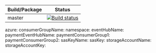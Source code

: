 |Build/Package|Status|
|------|-------------|
|master|[![Build status](https://travis-ci.org/gaddam1987/cloud-practise.svg?branch=master)](https://travis-ci.org/gaddam1987/cloud-practise)|




azure:
    consumerGroupName:
    namespace:
    eventHubName:
    paymentEventHubName: 
    paymentConsumerGroup1:
    paymentConsumerGroup2:
    sasKeyName:
    sasKey:
    storageAccountName:
    storageAccountKey:

